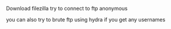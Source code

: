Download filezilla 
try to connect to ftp anonymous

you can also try to brute ftp using hydra if you get any usernames 